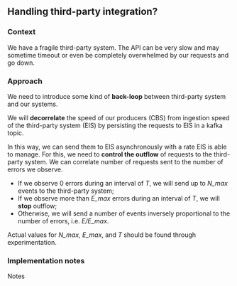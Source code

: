 ## Handling third-party integration?

### Context
We have a fragile third-party system. 
The API can be very slow and may sometime timeout 
or even be completely overwhelmed by our requests and go down.

### Approach

We need to introduce some kind of **back-loop** between
third-party system and our systems.

We will **decorrelate**
the speed of our producers (CBS)
from ingestion speed of the third-party system (EIS)
by persisting the requests to EIS in a kafka topic.

In this way, we can send them to EIS asynchronously
with a rate EIS is able to manage. For this, we need to **control the outflow** of requests to the third-party system.
We can correlate number of requests sent to the number of errors we observe.

- If we observe 0 errors during an interval of *T*, we will send up to *N_max* events to the third-party system;
- If we observe more than *E_max* errors during an interval of *T*, we will **stop** outflow;
- Otherwise, we will send a number of events inversely proportional to the number of errors, i.e. *E/E_max*.

Actual values for *N_max*, *E_max*, and *T* should be found through experimentation.

### Implementation notes
Notes